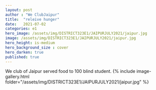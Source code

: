 ```yaml
---
layout: post
author : "We ClubJaipur"
title:  "releive hunger"
date:   2021-07-02
categories: e1
hero_image: /assets/img/DISTRICT323E1/JAIPURJULY2021/jaipur.jpg
image: /assets/img/DISTRICT323E1/JAIPURJULY2021/jaipur.jpg
hero_height: is-medium
hero_background_size : cover
hero_darken: true
published: true
---
```


We club of Jaipur served food to 100 blind student.
{% include image-gallery.html folder="/assets/img/DISTRICT323E1/JAIPURJULY2021/jaipur.jpg" %}